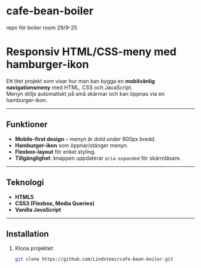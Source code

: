 # cafe-bean-boiler
repo för boiler room 29/9-25

# Responsiv HTML/CSS-meny med hamburger-ikon

Ett litet projekt som visar hur man kan bygga en **mobilvänlig navigationsmeny** med HTML, CSS och JavaScript.  
Menyn döljs automatiskt på små skärmar och kan öppnas via en hamburger-ikon.

---

## Funktioner
- **Mobile-first design** – menyn är dold under 600px bredd.
- **Hamburger-ikon** som öppnar/stänger menyn.
- **Flexbox-layout** för enkel styling.
- **Tillgänglighet**: knappen uppdaterar `aria-expanded` för skärmläsare.

---

## Teknologi
- **HTML5**
- **CSS3 (Flexbox, Media Queries)**
- **Vanilla JavaScript**

---

## Installation
1. Klona projektet:
   ```bash
   git clone https://github.com/Lindsteez/cafe-bean-boiler.git